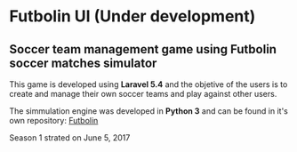 # Futbolin UI (Under development)
## Soccer team management game using Futbolin soccer matches simulator

This game is developed using **Laravel 5.4** and the objetive of the users is to create and manage their own soccer teams and play against other users.

The simmulation engine was developed in **Python 3** and can be found in it's own repository: [Futbolin](https://github.com/AngelGris/futbolin)

Season 1 strated on June 5, 2017